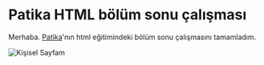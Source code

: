 # Patika HTML bölüm sonu çalışması

Merhaba. [Patika](www.patika.dev)'nın html eğitimindeki bölüm sonu çalışmasını tamamladım.

<img src="../images/Sayfam.PNG" alt="Kişisel Sayfam"/>